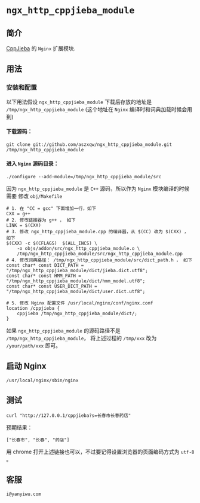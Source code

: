 # `ngx_http_cppjieba_module`

## 简介

[CppJieba] 的 `Nginx` 扩展模块.

## 用法

### 安装和配置

以下用法假设 `ngx_http_cppjieba_module` 下载后存放的地址是 `/tmp/ngx_http_cppjieba_module` (这个地址在 `Nginx` 编译时和词典加载时候会用到)   

#### 下载源码：

```
git clone git://github.com/aszxqw/ngx_http_cppjieba_module.git /tmp/ngx_http_cppjieba_module
```

#### 进入 `Nginx` 源码目录：

```
./configure --add-module=/tmp/ngx_http_cppjieba_module/src
```

因为 `ngx_http_cppjieba_module` 是 `C++` 源码，所以作为 `Nginx` 模块编译的时候需要 修改 `obj/Makefile`

```
# 1. 在 "CC = gcc" 下面增加一行，如下
CXX = g++
# 2. 修改链接器为 g++ ， 如下
LINK = $(CXX)
# 3. 修改 ngx_http_cppjieba_module.cpp 的编译器，从 $(CC) 改为 $(CXX) ， 如下
$(CXX) -c $(CFLAGS)  $(ALL_INCS) \
    -o objs/addon/src/ngx_http_cppjieba_module.o \
    /tmp/ngx_http_cppjieba_module/src/ngx_http_cppjieba_module.cpp
# 4. 修改词典路径： /tmp/ngx_http_cppjieba_module/src/dict_path.h ， 如下
const char* const DICT_PATH = "/tmp/ngx_http_cppjieba_module/dict/jieba.dict.utf8";
const char* const HMM_PATH = "/tmp/ngx_http_cppjieba_module/dict/hmm_model.utf8";
const char* const USER_DICT_PATH = "/tmp/ngx_http_cppjieba_module/dict/user.dict.utf8";
```

```
# 5. 修改 Nginx 配置文件 /usr/local/nginx/conf/nginx.conf
location /cppjieba {
    cppjieba /tmp/ngx_http_cppjieba_module/dict/;
}
```

如果 `ngx_http_cppjieba_module` 的源码路径不是 `/tmp/ngx_http_cppjieba_module`， 将上述过程的 `/tmp/xxx` 改为 `/your/path/xxx` 即可。

## 启动 Nginx

```
/usr/local/nginx/sbin/nginx
```

## 测试 

```
curl "http://127.0.0.1/cppjieba?s=长春市长春药店"
```

预期结果：

```
["长春市", "长春", "药店"]
```

用 chrome 打开上述链接也可以，不过要记得设置浏览器的页面编码方式为 `utf-8` 。

## 客服

`i@yanyiwu.com`

[CppJieba]:https://github.com/aszxqw/cppjieba
